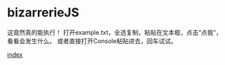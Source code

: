 # bizarrerieJS
这竟然真的能执行！
打开example.txt，全选复制，粘贴在文本框，点击“点我”，看看会发生什么。
或者直接打开Console粘贴进去，回车试试。

[index](https://wolancy.github.io/bizarrerieJS/index.html)
